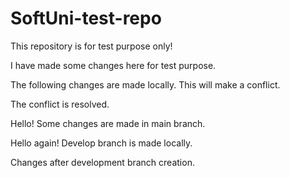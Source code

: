 # SoftUni-test-repo


This repository is for test purpose only!

I have made some changes here for test purpose.

The following changes are made locally. 
This will make a conflict. 

The conflict is resolved. 

Hello!
Some changes are made in main branch.

Hello again!
Develop branch is made locally.



Changes after development branch creation. 